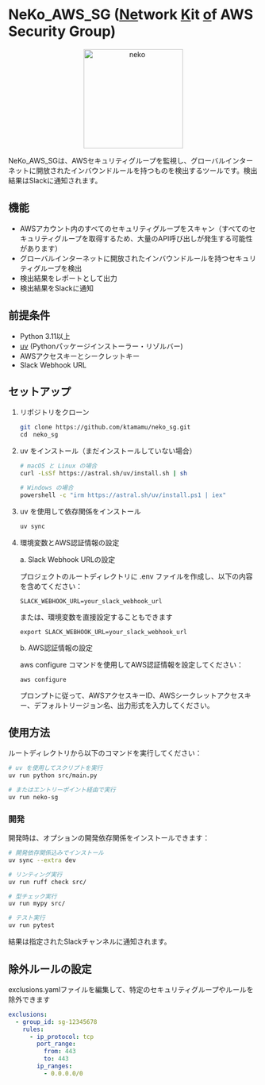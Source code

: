 # NeKo_AWS_SG (<u>Ne</u>twork <u>K</u>it <u>o</u>f AWS Security Group)
<div align="center">
<img src="icon.png" alt="neko" width="200">
</div>

NeKo_AWS_SGは、AWSセキュリティグループを監視し、グローバルインターネットに開放されたインバウンドルールを持つものを検出するツールです。検出結果はSlackに通知されます。

## 機能

- AWSアカウント内のすべてのセキュリティグループをスキャン（すべてのセキュリティグループを取得するため、大量のAPI呼び出しが発生する可能性があります）
- グローバルインターネットに開放されたインバウンドルールを持つセキュリティグループを検出
- 検出結果をレポートとして出力
- 検出結果をSlackに通知

## 前提条件

- Python 3.11以上
- [uv](https://docs.astral.sh/uv/) (Pythonパッケージインストーラー・リゾルバー)
- AWSアクセスキーとシークレットキー
- Slack Webhook URL

## セットアップ

1. リポジトリをクローン
   ```bash
   git clone https://github.com/ktamamu/neko_sg.git
   cd　neko_sg
   ```

2. uv をインストール（まだインストールしていない場合）
   ```bash
   # macOS と Linux の場合
   curl -LsSf https://astral.sh/uv/install.sh | sh

   # Windows の場合
   powershell -c "irm https://astral.sh/uv/install.ps1 | iex"
   ```

3. uv を使用して依存関係をインストール
   ```bash
   uv sync
   ```

4. 環境変数とAWS認証情報の設定

   a. Slack Webhook URLの設定

   プロジェクトのルートディレクトリに .env ファイルを作成し、以下の内容を含めてください：

   ```
   SLACK_WEBHOOK_URL=your_slack_webhook_url
   ```

   または、環境変数を直接設定することもできます

   ```
   export SLACK_WEBHOOK_URL=your_slack_webhook_url
   ```

   b. AWS認証情報の設定

   aws configure コマンドを使用してAWS認証情報を設定してください：
   ```
   aws configure
   ```

   プロンプトに従って、AWSアクセスキーID、AWSシークレットアクセスキー、デフォルトリージョン名、出力形式を入力してください。

## 使用方法

ルートディレクトリから以下のコマンドを実行してください：

```bash
# uv を使用してスクリプトを実行
uv run python src/main.py

# またはエントリーポイント経由で実行
uv run neko-sg
```

### 開発

開発時は、オプションの開発依存関係をインストールできます：

```bash
# 開発依存関係込みでインストール
uv sync --extra dev

# リンティング実行
uv run ruff check src/

# 型チェック実行
uv run mypy src/

# テスト実行
uv run pytest
```

結果は指定されたSlackチャンネルに通知されます。

## 除外ルールの設定

exclusions.yamlファイルを編集して、特定のセキュリティグループやルールを除外できます

```yaml
exclusions:
  - group_id: sg-12345678
    rules:
      - ip_protocol: tcp
        port_range:
          from: 443
          to: 443
        ip_ranges:
          - 0.0.0.0/0
```
